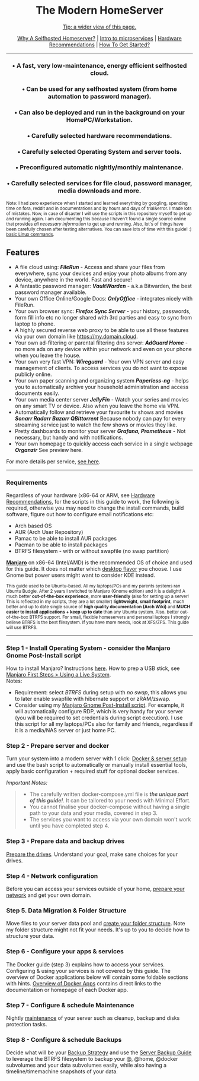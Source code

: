 <h1 align="center"><strong>The Modern HomeServer</strong></h1>
<p align="center"><a href="README.md">Tip: a wider view of this page.</a></p>
<p align="center">
  <a href="Justification.md">Why A Selfhosted Homeserver?</a> |
  <a href="https://www.docker.com/resources/what-container">Intro to microservices</a> |
  <a href="Recommendations.md">Hardware Recommendations</a> |
  <a href="https://github.com/zilexa/Homeserver/blob/master/README.md#requirements">How To Get Started?</a>
</p>

***

<h3 align="center">&bull; <strong>A fast, very low-maintenance, energy efficient selfhosted cloud.</strong></h3>
<h3 align="center">&bull; <strong>Can be used for any selfhosted system (from home automation to password manager).</strong></h3>
<h3 align="center">&bull; <strong>Can also be deployed and run in the background on your HomePC/Workstation.</strong></h3>
<h3 align="center">&bull; <strong>Carefully selected hardware recommendations.</strong></h3>
<h3 align="center">&bull; <strong>Carefully selected Operating System and server tools.</strong></h3>
<h3 align="center">&bull; <strong>Preconfigured automatic nightly/monthly maintenance.</strong></h3>
<h3 align="center">&bull; <strong>Carefully selected services for file cloud, password manager, media downloads and more.</strong></h3>

<sub>Note: I had zero experience when I started and learned everything by googling, spending time on fora, reddit and in documentations and by hours and days of trial&error. I made lots of mistakes. Now, in case of disaster I will use the scripts in this repository myself to get up and running again. I am documenting this because I haven't found a single source online that provides _all necessary information_ to get up and running. Also, lot's of things have been carefully chosen after testing alternatives. You can save lots of time with this guide! :) [basic Linux commands](https://www.hostinger.com/tutorials/linux-commands).</sub>

## Features
* A file cloud using: _**FileRun**_ - Access and share your files from everywhere, sync your devices and enjoy your photo albums from any device, anywhere in the world. Fast and secure!
* A fantastic password manager: _**VaultWarden**_ - a.k.a Bitwarden, the best password manager available. 
* Your own Office Online/Google Docs: _**OnlyOffice**_ - integrates nicely with FileRun. 
* Your own browser sync: _**Firefox Sync Server**_ - your history, passwords, form fill info etc no longer shared with 3rd parties and easy to sync from laptop to phone.
* A highly secured reverse web proxy to be able to use all these features via your own domain like https://my.domain.cloud. 
* Your own ad-filtering or parental filtering dns server: _**AdGuard Home**_ - no more ads on any device within your network and even on your phone when you leave the house.
* Your own very fast VPN: _**Wireguard**_ - Your own VPN server and easy management of clients. To access services you do not want to expose publicly online.
* Your own paper scanning and organizing system _**Paperless-ng**_ - helps you to automatically archive your household administration and access documents easily.
* Your own media center server _**JellyFin**_ - Watch your series and movies on any smart TV or device. Also when you leave the home via VPN.
* Automatically follow and retrieve your favourite tv shows and movies _**Sonarr Radarr Bazarr QBittorrent**_ Because nobody can pay for every streaming service just to watch the few shows or movies they like. 
* Pretty dashboards to monitor your server _**Grafana, Prometheus**_ - Not necessary, but handy and with notifications. 
* Your own homepage to quickly access each service in a single webpage _**Organzir**_ See preview here. 

For more details per service, [see here](https://github.com/zilexa/Homeserver/blob/master/Applications-Overview.md). 

***

### Requirements
Regardless of your hardware (x86-64 or ARM, see [Hardware Recommendations](Recommendations.md), for the scripts in this guide to work, the following is required, otherwise you may need to change the install commands, build software, figure out how to configure email notifications etc: 

- Arch based OS
- AUR (Arch User Repository)
- Pamac to be able to install AUR packages
- Pacman to be able to install packages
- BTRFS filesystem - with or without swapfile (no swap partition)

**[Manjaro](https://manjaro.org/)** on x86-64 (Intel/AMD) is the recommended OS of choice and used for this guide. It does not matter which [desktop flavor](https://manjaro.org/download/) you choose. I use Gnome but power users might want to consider KDE instead. 

<sub>This guide used to be Ubuntu-based. All my laptops/PCs and my parents systems ran Ubuntu Budgie. After 2 years I switched to Manjaro (Gnome edition) and it is a delight!
A much better **out-of-the-box experience**, more **user-friendly** (also for setting up a server! This is reflected in my scripts, they are a lot smaller)  **lightweight**, **small footprint**, much better and up to date single source of **high quality documentation (Arch Wiki)** and **MUCH easier to install applications + keep up to date** than any Ubuntu system. Also, better out-of-the-box BTRFS support. For small, flexible homeservers and personal laptops I strongly believe BTRFS is the best filesystem. If you have more needs, look at XFS/ZFS. This guide will use BTRFS. </sub>

***

### Step 1 - Install Operating System - consider the Manjaro Gnome Post-Install script
How to install Manjaro? 
Instructions [here](https://github.com/zilexa/manjaro-gnome-post-install#quick-guide). How to prep a USB stick, see [Manjaro First Steps > Using a Live System](https://manjaro.org/support/firststeps/).  \
Notes: 
* Requirement: select _BTRFS_ during setup with _no swap_, this allows you to later enable swapfile with hibernate support or zRAM/zswap.
* Consider using my [Manjaro Gnome Post-Install script](https://github.com/zilexa/manjaro-gnome-post-install). For example, it will automatically configure RDP, which is very handy for your server (you will be required to set credentials during script execution). I use this script for all my laptops/PCs also for family and friends, regardless if it is a media/NAS server or just home PC.  

### Step 2 - Prepare server and docker
Turn your system into a modern server with 1 click: [Docker & server setup](https://github.com/zilexa/Homeserver/tree/master/docker) and use the bash script to automatically or manually install essential tools, apply basic configuration + required stuff for optional docker services. 


_Important Notes:_ 
> - The carefully written docker-compose.yml file is _**the unique part of this guide!**_. It can be tailored to your needs with Minimal Effort.
> - You cannot finalise your docker-compose without having a single path to your data and your media, covered in step 3.
> - The services you want to access via your own domain won't work until you have completed step 4.

### Step 3 - Prepare data and backup drives
[Prepare the drives](https://github.com/zilexa/Homeserver/tree/master/filesystem). Understand your goal, make sane choices for your drives.

### Step 4 - Network configuration
Before you can access your services outside of your home, [prepare your network](https://github.com/zilexa/Homeserver/blob/master/network-configuration.md) and get your own domain. 

### Step 5. Data Migration & Folder Structure
Move files to your server data pool and [create your folder structure](https://github.com/zilexa/Homeserver/tree/master/filesystem/folderstructure). Note my folder structure might not fit your needs. It's up to you to decide how to structure your data. 

### Step 6 - Configure your apps & services
The Docker guide (step 3) explains how to access your services. Configuring & using your services is not covered by this guide. 
The overview of Docker applications below will contain some foldable sections with hints. 
[Overview of Docker Apps](https://github.com/zilexa/Homeserver/blob/master/Applications-Overview.md) contains direct links to the documentation or homepage of each Docker app. 

### Step 7 - Configure & schedule Maintenance
Nightly [maintenance](https://github.com/zilexa/Homeserver/tree/master/maintenance-tasks) of your server such as cleanup, backup and disks protection tasks. 

### Step 8 - Configure & schedule Backups
Decide what will be your [Backup Strategy](https://github.com/zilexa/Homeserver/blob/master/backup-strategy/backupstrategy.md) and use the [Server Backup Guide](https://github.com/zilexa/Homeserver/tree/master/backup-strategy) to leverage the BTRFS filesystem to backup your @, @home, @docker subvolumes and your data subvolumes easily, while also having a timeline/timemachine snapshots of your data. 

